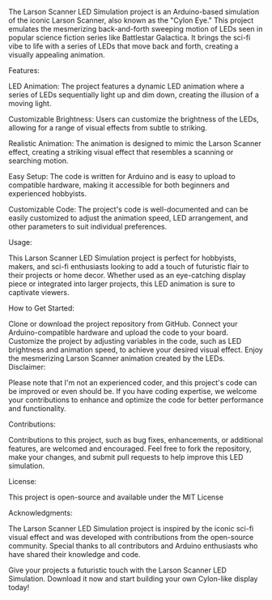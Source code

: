 The Larson Scanner LED Simulation project is an Arduino-based simulation of the iconic Larson Scanner, also known as the "Cylon Eye." This project emulates the mesmerizing back-and-forth sweeping motion of LEDs seen in popular science fiction series like Battlestar Galactica. It brings the sci-fi vibe to life with a series of LEDs that move back and forth, creating a visually appealing animation.

Features:

LED Animation: The project features a dynamic LED animation where a series of LEDs sequentially light up and dim down, creating the illusion of a moving light.

Customizable Brightness: Users can customize the brightness of the LEDs, allowing for a range of visual effects from subtle to striking.

Realistic Animation: The animation is designed to mimic the Larson Scanner effect, creating a striking visual effect that resembles a scanning or searching motion.

Easy Setup: The code is written for Arduino and is easy to upload to compatible hardware, making it accessible for both beginners and experienced hobbyists.

Customizable Code: The project's code is well-documented and can be easily customized to adjust the animation speed, LED arrangement, and other parameters to suit individual preferences.

Usage:

This Larson Scanner LED Simulation project is perfect for hobbyists, makers, and sci-fi enthusiasts looking to add a touch of futuristic flair to their projects or home decor. Whether used as an eye-catching display piece or integrated into larger projects, this LED animation is sure to captivate viewers.

How to Get Started:

Clone or download the project repository from GitHub.
Connect your Arduino-compatible hardware and upload the code to your board.
Customize the project by adjusting variables in the code, such as LED brightness and animation speed, to achieve your desired visual effect.
Enjoy the mesmerizing Larson Scanner animation created by the LEDs.
Disclaimer:

Please note that I'm not an experienced coder, and this project's code can be improved or even should be. If you have coding expertise, we welcome your contributions to enhance and optimize the code for better performance and functionality.

Contributions:

Contributions to this project, such as bug fixes, enhancements, or additional features, are welcomed and encouraged. Feel free to fork the repository, make your changes, and submit pull requests to help improve this LED simulation.

License:

This project is open-source and available under the MIT License

Acknowledgments:

The Larson Scanner LED Simulation project is inspired by the iconic sci-fi visual effect and was developed with contributions from the open-source community. Special thanks to all contributors and Arduino enthusiasts who have shared their knowledge and code.

Give your projects a futuristic touch with the Larson Scanner LED Simulation. Download it now and start building your own Cylon-like display today!
